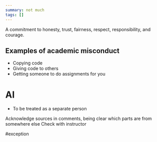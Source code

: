 ```yaml
---
summary: not much
tags: []
---
```

A commitment to honesty, trust, fairness, respect, responsibility, and courage.

## Examples of academic misconduct
- Copying code
- Giving code to others
- Getting someone to do assignments for you

# AI
- To be treated as a separate person

Acknowledge sources in comments, being clear which parts are from somewhere else
Check with instructor

#exception